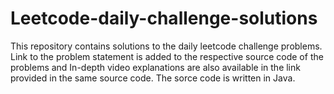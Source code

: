 # Leetcode-daily-challenge-solutions
This repository contains solutions to the daily leetcode challenge problems. Link to the problem statement is added to the respective source code of the problems and In-depth video explanations are also available in the link provided in the same source code.
The sorce code is written in Java.

